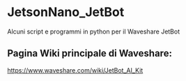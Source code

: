 # JetsonNano_JetBot
Alcuni script e programmi in python per il Waveshare JetBot

## Pagina Wiki principale di Waveshare:
https://www.waveshare.com/wiki/JetBot_AI_Kit


